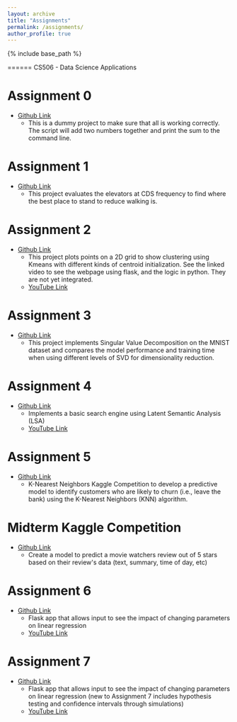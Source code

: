 ```yaml
---
layout: archive
title: "Assignments"
permalink: /assignments/
author_profile: true
---
```


{% include base_path %}


======
CS506 - Data Science Applications


Assignment 0 
======
* [Github Link](https://github.com/timoMcC/mccorryt-assignment-0)
  * This is a dummy project to make sure that all is working correctly. The script will add two numbers together and print the sum to the command line. 

Assignment 1 
======
* [Github Link](https://github.com/timoMcC/mccorryt-assignment-1)
  * This project evaluates the elevators at CDS frequency to find where the best place to stand to reduce walking is.
  
Assignment 2 
======
* [Github Link](https://github.com/timoMcC/mccorryt-assignment-2)
  * This project plots points on a 2D grid to show clustering using Kmeans with different kinds of centroid initialization. See the linked video to see the webpage using flask, and the logic in python. They are not yet integrated.
  * [YouTube Link](https://youtu.be/6P4r189EY_A)

Assignment 3
======
* [Github Link](https://github.com/timoMcC/mccorryt-assignment-3)
  * This project implements Singular Value Decomposition on the MNIST dataset and compares the model performance and training time when using different levels of SVD for dimensionality reduction. 

Assignment 4
======
* [Github Link](https://github.com/timoMcC/mccorryt-assignment-4)
  * Implements a basic search engine using Latent Semantic Analysis (LSA)
  * [YouTube Link](https://www.youtube.com/watch?v=NLNf3GjSR1o)

Assignment 5
======
* [Github Link](https://github.com/timoMcC/mccorryt-assignment-5)
  * K-Nearest Neighbors Kaggle Competition to develop a predictive model to identify customers who are likely to churn (i.e., leave the bank) using the K-Nearest Neighbors (KNN) algorithm.

Midterm Kaggle Competition 
======
* [Github Link](https://github.com/timoMcC/mccorryt-assignment-midterm)
  * Create a model to predict a movie watchers review out of 5 stars based on their review's data (text, summary, time of day, etc)

Assignment 6
======
* [Github Link](https://github.com/timoMcC/mccorryt-assignment-6)
  * Flask app that allows input to see the impact of changing parameters on linear regression
  * [YouTube Link](https://youtu.be/8rxL6fcWbLw)

Assignment 7
======
* [Github Link](https://github.com/timoMcC/mccorryt-assignment-7)
  * Flask app that allows input to see the impact of changing parameters on linear regression (new to Assignment 7 includes hypothesis testing and confidence intervals through simulations)
  * [YouTube Link](https://youtu.be/8rxL6fcWbLw)
